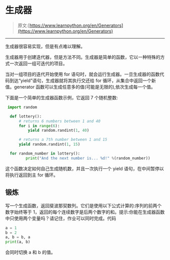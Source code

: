 # 生成器

> 原文:[https://www.learnpython.org/en/Generators](https://www.learnpython.org/en/Generators)

* * *

生成器很容易实现，但是有点难以理解。

生成器用于创建迭代器，但是方法不同。生成器是简单的函数，它以一种特殊的方式一次返回一组可迭代的项目。

当对一组项目的迭代开始使用 for 语句时，就会运行生成器。一旦生成器的函数代码到达“yield”语句，生成器就将其执行交还给 for 循环，从集合中返回一个新值。generator 函数可以生成任意多的值(可能是无限的),依次生成每一个值。

下面是一个简单的生成器函数示例，它返回 7 个随机整数:

```py
 import random

  def lottery():
      # returns 6 numbers between 1 and 40
      for i in range(6):
          yield random.randint(1, 40)

      # returns a 7th number between 1 and 15
      yield random.randint(1, 15)

  for random_number in lottery():
         print("And the next number is... %d!" %(random_number)) 
```

这个函数决定如何自己生成随机数，并且一次执行一个 yield 语句，在中间暂停以将执行返回到主 for 循环。

## 锻炼

写一个生成函数，返回斐波那契数列。它们是使用以下公式计算的:序列的前两个数字始终等于 1，返回的每个连续数字是后两个数字的和。提示:你能在生成器函数中只使用两个变量吗？请记住，作业可以同时完成。代码

```py
a = 1
b = 2
a, b = b, a
print(a, b) 
```

会同时切换 a 和 b 的值。